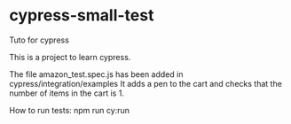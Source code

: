 # cypress-small-test
Tuto for cypress 

This is a project to learn cypress.

The file amazon_test.spec.js has been added in cypress/integration/examples
It adds a pen to the cart and checks that the number of items in the cart is 1.

How to run tests:
npm run cy:run
